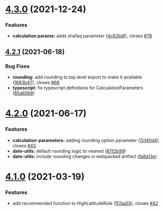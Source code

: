 # [4.3.0](https://github.com/batoulapps/adhan-js/compare/v4.2.1...v4.3.0) (2021-12-24)


### Features

* **calculation params:** adds shafaq parameter ([4c62bdf](https://github.com/batoulapps/adhan-js/commit/4c62bdf8094cd4df5d459884eccd83258d4f06d8)), closes [#78](https://github.com/batoulapps/adhan-js/issues/78)

## [4.2.1](https://github.com/batoulapps/adhan-js/compare/v4.2.0...v4.2.1) (2021-06-18)


### Bug Fixes

* **rounding:** add rounding to top level export to make it available ([1663b47](https://github.com/batoulapps/adhan-js/commit/1663b47ec0ea59023ea0d33c42cf2a9ce9c04940)), closes [#68](https://github.com/batoulapps/adhan-js/issues/68)
* **typescript:** fix typescript definitions for CalculationParameters ([65a6568](https://github.com/batoulapps/adhan-js/commit/65a65687164135ba8e9b2ee1fe1eaa2e5a8298c7))

# [4.2.0](https://github.com/batoulapps/adhan-js/compare/v4.1.0...v4.2.0) (2021-06-17)


### Features

* **calculation-parameters:** adding rounding option parameter ([7cf40d4](https://github.com/batoulapps/adhan-js/commit/7cf40d413bbb8ca554397143fde441046d570876)), closes [#43](https://github.com/batoulapps/adhan-js/issues/43)
* **date-utils:** default rounding logic to nearest ([87f2b99](https://github.com/batoulapps/adhan-js/commit/87f2b99db42eef29fd6511816403688ffcd6002b))
* **date-utils:** include rounding changes in webpacked artifact ([fa8a13e](https://github.com/batoulapps/adhan-js/commit/fa8a13e4902fc7bbe2fbaafe78ad541a905fbd8e))

# [4.1.0](https://github.com/batoulapps/adhan-js/compare/v4.0.3...v4.1.0) (2021-03-19)


### Features

* add recommended function to HighLatitudeRule ([1f7aa55](https://github.com/batoulapps/adhan-js/commit/1f7aa555b275eb2e07503c41c69092b7808c442c)), closes [#42](https://github.com/batoulapps/adhan-js/issues/42)
